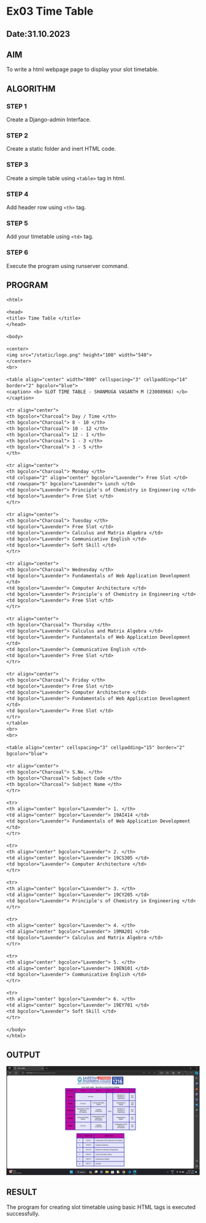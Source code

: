 # Ex03 Time Table
## Date:31.10.2023

## AIM
To write a html webpage page to display your slot timetable.


## ALGORITHM
### STEP 1
Create a Django-admin Interface.

### STEP 2
Create a static folder and inert HTML code.

### STEP 3
Create a simple table using ```<table>``` tag in html.

### STEP 4
Add header row using ```<th>``` tag.

### STEP 5
Add your timetable using ```<td>``` tag.

### STEP 6
Execute the program using runserver command.

## PROGRAM
```
<html>

<head>
<title> Time Table </title>
</head>

<body>

<center>
<img src="/static/logo.png" height="100" width="540">
</center>
<br>

<table align="center" width="800" cellspacing="3" cellpadding="14" border="2" bgcolor="blue">
<caption> <b> SLOT TIME TABLE - SHANMUGA VASANTH M (23008968) </b> </caption>

<tr align="center">
<th bgcolor="Charcoal"> Day / Time </th>
<th bgcolor="Charcoal"> 8 - 10 </th>
<th bgcolor="Charcoal"> 10 - 12 </th>
<th bgcolor="Charcoal"> 12 - 1 </th>
<th bgcolor="Charcoal"> 1 - 3 </th>
<th bgcolor="Charcoal"> 3 - 5 </th>
</th>

<tr align="center">
<th bgcolor="Charcoal"> Monday </th>
<td colspan="2" align="center" bgcolor="Lavender"> Free Slot </td>
<td rowspan="5" bgcolor="Lavender"> Lunch </td>
<td bgcolor="Lavender"> Principle's of Chemistry in Engineering </td>
<td bgcolor="Lavender"> Free Slot </td>
</tr>

<tr align="center">
<th bgcolor="Charcoal"> Tuesday </th>
<td bgcolor="Lavender"> Free Slot </td>
<td bgcolor="Lavender"> Calculus and Matrix Algebra </td>
<td bgcolor="Lavender"> Communicative English </td>
<td bgcolor="Lavender"> Soft Skill </td>
</tr>

<tr align="center">
<th bgcolor="Charcoal"> Wednesday </th>
<td bgcolor="Lavender"> Fundamentals of Web Application Development </td>
<td bgcolor="Lavender"> Computer Architecture </td>
<td bgcolor="Lavender"> Principle's of Chemistry in Engineering </td>
<td bgcolor="Lavender"> Free Slot </td>
</tr>

<tr align="center">
<th bgcolor="Charcoal"> Thursday </th>
<td bgcolor="Lavender"> Calculus and Matrix Algebra </td>
<td bgcolor="Lavender"> Fundamentals of Web Application Development </td>
<td bgcolor="Lavender"> Communicative English </td>
<td bgcolor="Lavender"> Free Slot </td>
</tr>

<tr align="center">
<th bgcolor="Charcoal"> Friday </th>
<td bgcolor="Lavender"> Free Slot </td>
<td bgcolor="Lavender"> Computer Architecture </td>
<td bgcolor="Lavender"> Fundamentals of Web Application Development </td>
<td bgcolor="Lavender"> Free Slot </td>
</tr>
</table>
<br>
<br>

<table align="center" cellspacing="3" cellpadding="15" border="2" bgcolor="blue">

<tr align="center">
<th bgcolor="Charcoal"> S.No. </th>
<th bgcolor="Charcoal"> Subject Code </th>
<th bgcolor="Charcoal"> Subject Name </th>
</tr>

<tr>
<th align="center" bgcolor="Lavender"> 1. </th>
<td align="center" bgcolor="Lavender"> 19AI414 </td>
<td bgcolor="Lavender"> Fundamentals of Web Application Development </td>
</tr>

<tr>
<th align="center" bgcolor="Lavender"> 2. </th>
<td align="center" bgcolor="Lavender"> 19CS305 </td>
<td bgcolor="Lavender"> Computer Architecture </td>
</tr>

<tr>
<th align="center" bgcolor="Lavender"> 3. </th>
<td align="center" bgcolor="Lavender"> 19CY205 </td>
<td bgcolor="Lavender"> Principle's of Chemistry in Engineering </td>
</tr>

<tr>
<th align="center" bgcolor="Lavender"> 4. </th>
<td align="center" bgcolor="Lavender"> 19MA201 </td>
<td bgcolor="Lavender"> Calculus and Matrix Algebra </td>
</tr>

<tr>
<th align="center" bgcolor="Lavender"> 5. </th>
<td align="center" bgcolor="Lavender"> 19EN101 </td>
<td bgcolor="Lavender"> Communicative English </td>
</tr>

<tr>
<th align="center" bgcolor="Lavender"> 6. </th>
<td align="center" bgcolor="Lavender"> 19EY701 </td>
<td bgcolor="Lavender"> Soft Skill </td>
</tr>

</body>
</html>
```

## OUTPUT

![Alt text](<Screenshot 2023-11-08 090749.png>)

## RESULT
The program for creating slot timetable using basic HTML tags is executed successfully.
